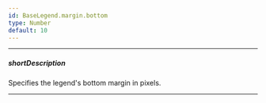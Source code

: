```yaml
---
id: BaseLegend.margin.bottom
type: Number
default: 10
---
```

---
##### shortDescription
Specifies the legend's bottom margin in pixels.

---
